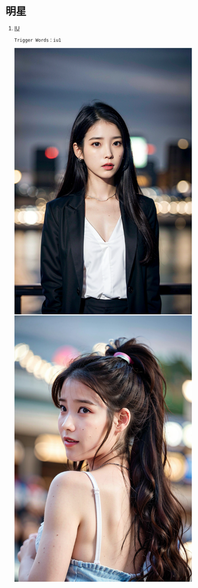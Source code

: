 # 明星

1. [IU](https://civitai.com/models/11722/iu)

   `Trigger Words：iu1`

   ![](../../assets/reference/192323.jpg ':size=40%')
   ![](../../assets/reference/192324.jpg ':size=40%')
